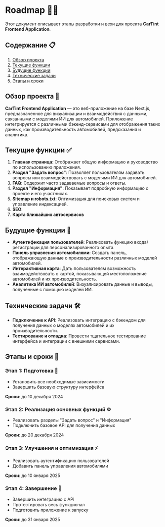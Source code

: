 # Roadmap 🚗💡

Этот документ описывает этапы разработки и вехи для проекта **CarTint Frontend Application**.

## Содержание 📋

1. [Обзор проекта](#обзор-проекта)
2. [Текущие функции](#текущие-функции)
3. [Будущие функции](#будущие-функции)
4. [Технические задачи](#технические-задачи)
5. [Этапы и сроки](#этапы-и-сроки)

## Обзор проекта 🚀

**CarTint Frontend Application** — это веб-приложение на базе Next.js, предназначенное для визуализации и взаимодействия с данными, связанными с моделями ИИ для автомобилей. Приложение интегрируется с различными бэкенд-сервисами для отображения таких данных, как производительность автомобилей, предсказания и аналитика.

## Текущие функции ✅

1. **Главная страница**: Отображает общую информацию и руководство по использованию приложения.
2. **Раздел "Задать вопрос"**: Позволяет пользователям задавать вопросы или взаимодействовать с моделями ИИ для автомобилей.
3. **FAQ**: Содержит часто задаваемые вопросы и ответы.
4. **Раздел "Информация"**: Показывает подробную информацию о проекте и его участниках.
5. **Sitemap и robots.txt**: Оптимизация для поисковых систем и управление индексацией.
6. **SEO**:
7. **Карта ближайших автосервисов**

## Будущие функции 🌟

- **Аутентификация пользователей**: Реализовать функцию входа/регистрации для персонализированного опыта.
- **Панель управления автомобилями**: Создать панель, отображающую данные о производительности различных моделей автомобилей.
- **Интерактивная карта**: Дать пользователям возможность взаимодействовать с картой, показывающей местоположение автомобилей и их производительность.
- **Аналитика ИИ автомобилей**: Визуализировать данные и выводы, полученные с помощью моделей ИИ.

## Технические задачи 🛠️

- **Подключение к API**: Реализовать интеграцию с бэкендом для получения данных о моделях автомобилей и их производительности.
- **Тестирование и отладка**: Провести тщательное тестирование интерфейса и интеграции с внешними сервисами.

## Этапы и сроки 📅

### Этап 1: Подготовка 📝

- Установить все необходимые зависимости
- Завершить базовую структуру интерфейса

**Сроки**: до 10 декабря 2024

### Этап 2: Реализация основных функций ⚙️

- Реализовать разделы "Задать вопрос" и "Информация"
- Подключить базовое API для получения данных

**Сроки**: до 20 декабря 2024

### Этап 3: Улучшения и оптимизация ⚡

- Реализовать аутентификацию пользователей
- Добавить панель управления автомобилями

**Сроки**: до 10 января 2025

### Этап 4: Завершение 🎉

- Завершить интеграцию с API
- Протестировать весь функционал
- Подготовить приложение к запуску

**Сроки**: до 31 января 2025

